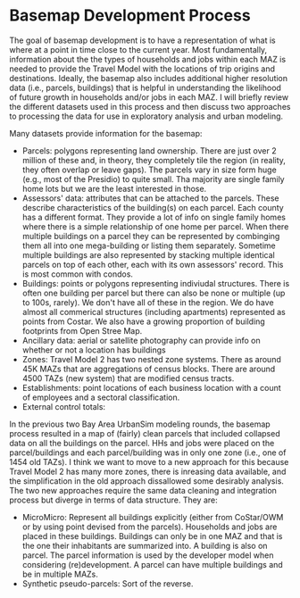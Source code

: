 # Basemap Development Process

The goal of basemap development is to have a representation of what is where at a point in time close to the current year. Most fundamentally, information about the the types of households and jobs within each MAZ is needed to provide the Travel Model with the locations of trip origins and destinations. Ideally, the basemap also includes additional higher resolution data (i.e., parcels, buildings) that is helpful in understanding the likelihood of future growth in households and/or jobs in each MAZ. I will briefly review the different datasets used in this process and then discuss two approaches to processing the data for use in exploratory analysis and urban modeling.

Many datasets provide information for the basemap:
* Parcels: polygons representing land ownership. There are just over 2 million of these and, in theory, they completely tile the region (in reality, they often overlap or leave gaps). The parcels vary in size form huge (e.g., most of the Presidio) to quite small. Tha majority are single family home lots but we are the least interested in those.
* Assessors' data: attributes that can be attached to the parcels. These describe characteristics of the building(s) on each parcel. Each county has a different format. They provide a lot of info on single family homes where there is a simple relationship of one home per parcel. When there multiple buildings on a parcel they can be represented by combinging them all into one mega-building or listing them separately. Sometime multiple buildings are also represented by stacking multiple identical parcels on top of each other, each with its own assessors' record. This is most common with condos.
* Buildings: points or polygons representing indiviudal structures. There is often one building per parcel but there can also be none or multiple (up to 100s, rarely). We don't have all of these in the region. We do have almost all commerical structures (including apartments) represented as points from Costar. We also have a growing proportion of building footprints from Open Stree Map.
* Ancillary data: aerial or satellite photography can provide info on whether or not a location has buildings
* Zones: Travel Model 2 has two nested zone systems. There as around 45K MAZs that are aggregations of census blocks. There are around 4500 TAZs (new system) that are modified census tracts.
* Establishments: point locations of each business location with a count of employees and a sectoral classification.
* External control totals: 

In the previous two Bay Area UrbanSim modeling rounds, the basemap process resulted in a map of (fairly) clean parcels that included collapsed data on all the buildings on the parcel. HHs and jobs were placed on the parcel/buildings and each parcel/building was in only one zone (i.e., one of 1454 old TAZs). I think we want to move to a new approach for this because Travel Model 2 has many more zones, there is inreasing data available, and the simplification in the old approach dissallowed some desirably analysis. The two new approaches require the same data cleaning and integration process but diverge in terms of data structure. They are:
* MicroMicro: Represent all buildings explicitly (either from CoStar/OWM or by using point devised from the parcels). Households and jobs are placed in these buildings. Buildings can only be in one MAZ and that is the one their inhabitants are summarized into. A building is also on parcel. The parcel information is used by the developer model when considering (re)development. A parcel can have multiple buildings and be in multiple MAZs.
* Synthetic pseudo-parcels: Sort of the reverse. 
